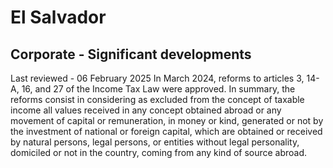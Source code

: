 # El Salvador
## Corporate - Significant developments
Last reviewed - 06 February 2025
In March 2024, reforms to articles 3, 14-A, 16, and 27 of the Income Tax Law were approved.
In summary, the reforms consist in considering as excluded from the concept of taxable income all values ​​received in any concept obtained abroad or any movement of capital or remuneration, in money or kind, generated or not by the investment of national or foreign capital, which are obtained or received by natural persons, legal persons, or entities without legal personality, domiciled or not in the country, coming from any kind of source abroad.
